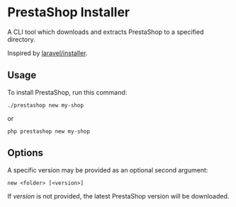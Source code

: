 # PrestaShop Installer

A CLI tool which downloads and extracts PrestaShop to a specified directory.

Inspired by [laravel/installer](https://github.com/laravel/installer).

## Usage

To install PrestaShop, run this command:

```
./prestashop new my-shop
```

or

```
php prestashop new my-shop
```

## Options

A specific version may be provided as an optional second argument:

```
new <folder> [<version>]
```

If *version* is not provided, the latest PrestaShop version will be downloaded.